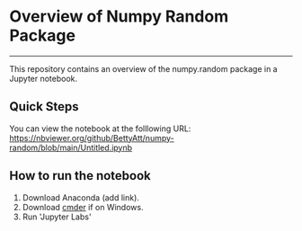 # Overview of Numpy Random Package

***

This repository contains an overview of the numpy.random package in a Jupyter notebook.
## Quick Steps
You can view the notebook at the folllowing URL:
https://nbviewer.org/github/BettyAtt/numpy-random/blob/main/Untitled.ipynb


## How to run the notebook

1. Download Anaconda (add link).
2. Download [cmder]() if on Windows.
3. Run 'Jupyter Labs'